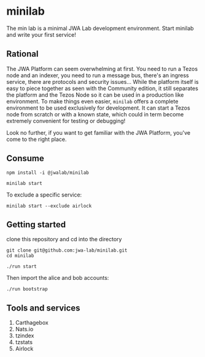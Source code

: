# minilab

The min lab is a minimal JWA Lab development environment. Start minilab and write your first service!

## Rational

The JWA Platform can seem overwhelming at first.
You need to run a Tezos node and an indexer, you need to run a message bus, there's an ingress service, there are protocols and security issues...
While the platform itself is easy to piece together as seen with the Community edition, it still separates the platform and the Tezos Node so it can be used in a production like environment.
To make things even easier, `minilab` offers a complete environment to be used exclusively for development. It can start a Tezos node from scratch or with a known state, which could in term become extremely convenient for testing or debugging!

Look no further, if you want to get familiar with the JWA Platform, you've come to the right place.

## Consume

```
npm install -i @jwalab/minilab
```

```
minilab start
```

To exclude a specific service:

```
minilab start --exclude airlock
```

## Getting started

clone this repository and cd into the directory

```
git clone git@github.com:jwa-lab/minilab.git
cd minilab
```

```
./run start
```

Then import the alice and bob accounts:

```
./run bootstrap
```

## Tools and services

1. Carthagebox
2. Nats.io
3. tzindex
4. tzstats
5. Airlock